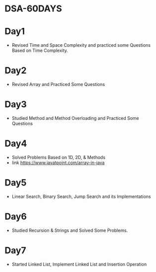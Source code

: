 # DSA-60DAYS
# Day1
* Revised Time and Space Complexity and practiced some Questions Based on Time Complexity.
# Day2
* Revised Array and Practiced Some Questions
# Day3
* Studied Method and Method Overloading and Practiced Some Questions
# Day4
* Solved Problems Based on 1D, 2D, & Methods
* link https://www.javatpoint.com/array-in-java
# Day5
* Linear Search, Binary Search, Jump Search and its Implementations
# Day6
* Studied Recursion & Strings and Solved Some Problems.
# Day7
* Started Linked List, Implement Linked List and Insertion Operation
